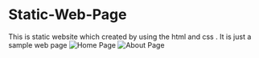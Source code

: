 # Static-Web-Page
This is static website which created by using the html and css . It is just a sample web page 
![Home Page](https://user-images.githubusercontent.com/43902199/132440665-91c0c42b-8fdf-48e1-ba81-973edc402515.png)
![About Page](https://user-images.githubusercontent.com/43902199/132440657-32c980d6-7c15-460b-878f-79b92bd8c08e.png)

